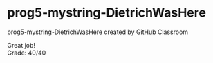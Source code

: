 # prog5-mystring-DietrichWasHere
prog5-mystring-DietrichWasHere created by GitHub Classroom  

Great job!  
Grade: 40/40
